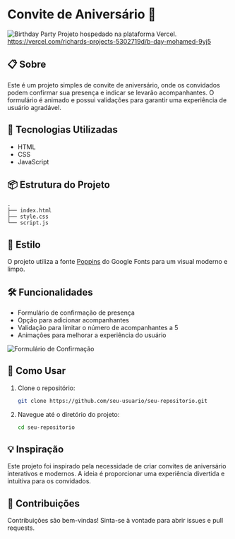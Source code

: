 # Convite de Aniversário 🎉

![Birthday Party](https://media.giphy.com/media/l0MYt5jPR6QX5pnqM/giphy.gif)
Projeto hospedado na plataforma Vercel.
https://vercel.com/richards-projects-5302719d/b-day-mohamed-9yj5

## 📋 Sobre

Este é um projeto simples de convite de aniversário, onde os convidados podem confirmar sua presença e indicar se levarão acompanhantes. O formulário é animado e possui validações para garantir uma experiência de usuário agradável.

## 🚀 Tecnologias Utilizadas

- HTML
- CSS
- JavaScript

## 📦 Estrutura do Projeto

```plaintext
.
├── index.html
├── style.css
└── script.js
```

## 🎨 Estilo

O projeto utiliza a fonte [Poppins](https://fonts.google.com/specimen/Poppins) do Google Fonts para um visual moderno e limpo.

## 🛠️ Funcionalidades

- Formulário de confirmação de presença
- Opção para adicionar acompanhantes
- Validação para limitar o número de acompanhantes a 5
- Animações para melhorar a experiência do usuário

![Formulário de Confirmação](https://media.giphy.com/media/3oEjI6SIIHBdRxXI40/giphy.gif)

## 📝 Como Usar

1. Clone o repositório:
   ```bash
   git clone https://github.com/seu-usuario/seu-repositorio.git
   ```
2. Navegue até o diretório do projeto:
   ```bash
   cd seu-repositorio
   ```
## 💡 Inspiração

Este projeto foi inspirado pela necessidade de criar convites de aniversário interativos e modernos. A ideia é proporcionar uma experiência divertida e intuitiva para os convidados.

## 🤝 Contribuições

Contribuições são bem-vindas! Sinta-se à vontade para abrir issues e pull requests.
